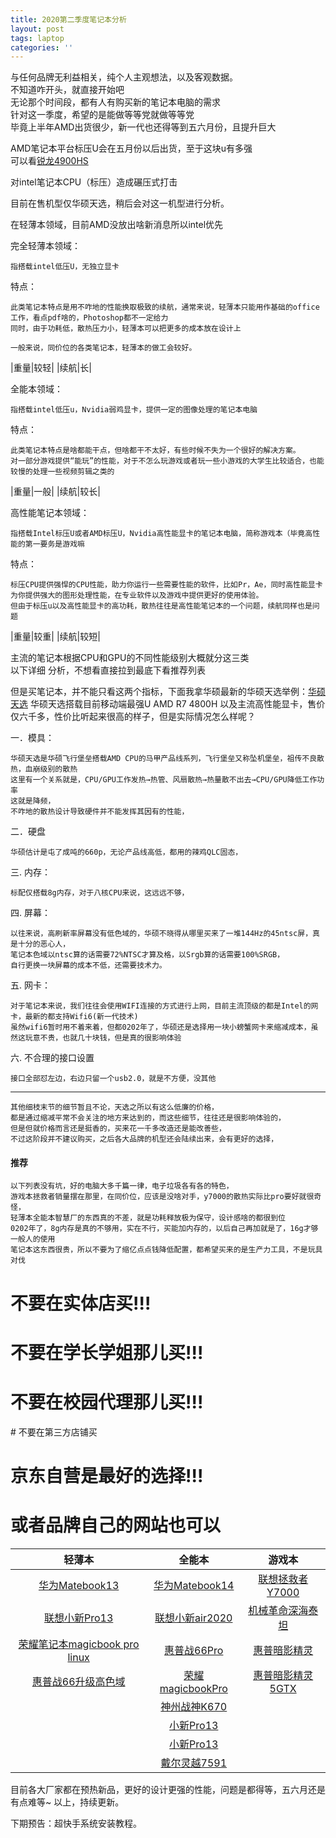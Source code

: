 ```yaml
---
title: 2020第二季度笔记本分析
layout: post
tags: laptop
categories: ''
---
```

与任何品牌无利益相关，纯个人主观想法，以及客观数据。  
不知道咋开头，就直接开始吧  
无论那个时间段，都有人有购买新的笔记本电脑的需求  
针对这一季度，希望的是能做等等党就做等等党  
毕竟上半年AMD出货很少，新一代也还得等到五六月份，且提升巨大  

AMD笔记本平台标压U会在五月份以后出货，至于这块u有多强  
可以看[锐龙4900HS](http://https://www.bilibili.com/video/BV1Jp4y1C79K)  

对intel笔记本CPU（标压）造成碾压式打击  

目前在售机型仅华硕天选，稍后会对这一机型进行分析。  

在轻薄本领域，目前AMD没放出啥新消息所以intel优先  

完全轻薄本领域：

```
指搭载intel低压U，无独立显卡 
```


特点：

```
此类笔记本特点是用不咋地的性能换取极致的续航，通常来说，轻薄本只能用作基础的office工作，看点pdf啥的，Photoshop都不一定给力 
同时，由于功耗低，散热压力小，轻薄本可以把更多的成本放在设计上

一般来说，同价位的各类笔记本，轻薄本的做工会较好。
```

|重量|较轻|
|续航|长|

全能本领域：

```
指搭载intel低压u，Nvidia弱鸡显卡，提供一定的图像处理的笔记本电脑
```


特点：

```
此类笔记本特点是啥都能干点，但啥都干不太好，有些时候不失为一个很好的解决方案。
对一部分游戏提供“能玩”的性能，对于不怎么玩游戏或者玩一些小游戏的大学生比较适合，也能较慢的处理一些视频剪辑之类的
```

|重量|一般|
|续航|较长|

高性能笔记本领域：    

```
指搭载Intel标压U或者AMD标压U，Nvidia高性能显卡的笔记本电脑，简称游戏本（毕竟高性能的第一要务是游戏嘛
```


特点：

```
标压CPU提供强悍的CPU性能，助力你运行一些需要性能的软件，比如Pr，Ae，同时高性能显卡为你提供强大的图形处理性能，在专业软件以及游戏中提供更好的使用体验。
但由于标压u以及高性能显卡的高功耗，散热往往是高性能笔记本的一个问题，续航同样也是问题
```

|重量|较重|
|续航|较短|

主流的笔记本根据CPU和GPU的不同性能级别大概就分这三类  
以下详细 分析，不想看直接拉到最底下看推荐列表

但是买笔记本，并不能只看这两个指标，下面我拿华硕最新的华硕天选举例：[华硕天选](https://u.jd.com/Wf6daY)
华硕天选搭载目前移动端最强U AMD R7 4800H 以及主流高性能显卡，售价仅六千多，性价比听起来很高的样子，但是实际情况怎么样呢？

一．模具：
```
华硕天选是华硕飞行堡垒搭载AMD CPU的马甲产品线系列，飞行堡垒又称坠机堡垒，祖传不良散热，血崩级别的散热  
这里有一个关系就是，CPU/GPU工作发热→热管、风扇散热→热量散不出去→CPU/GPU降低工作功率  
这就是降频，
不咋地的散热设计导致硬件并不能发挥其因有的性能，
```

二．硬盘

```
华硕估计是屯了成吨的660p，无论产品线高低，都用的辣鸡QLC固态，
```


三. 内存：         
```
标配仅搭载8g内存，对于八核CPU来说，这远远不够，
```
四. 屏幕：
```
以往来说，高刷新率屏幕没有低色域的，华硕不晓得从哪里买来了一堆144Hz的45ntsc屏，真是十分的恶心人，
笔记本色域以ntsc算的话需要72%NTSC才算及格，以Srgb算的话需要100%SRGB，
自行更换一块屏幕的成本不低，还需要技术力。
```
五. 网卡：
```
对于笔记本来说，我们往往会使用WIFI连接的方式进行上网，目前主流顶级的都是Intel的网卡，最新的都支持Wifi6(新一代技术)
虽然wifi6暂时用不着来着，但都0202年了，华硕还是选择用一块小螃蟹网卡来缩减成本，虽然这玩意不贵，也就几十块钱，但是真的很影响体验
```
六. 不合理的接口设置

```
接口全部怼左边，右边只留一个usb2.0，就是不方便，没其他
```

--------



```
其他细枝末节的细节暂且不论，天选之所以有这么低廉的价格，
都是通过缩减平常不会关注的地方来达到的，而这些细节，往往还是很影响体验的，
但是但就价格而言还是挺香的，买来花一千多改造还是能改善些，
不过这阶段并不建议购买，之后各大品牌的机型还会陆续出来，会有更好的选择，
```

#### 推荐

```
以下列表没有坑，好的电脑大多千篇一律，电子垃圾各有各的特色，
游戏本拯救者销量摆在那里，在同价位，应该是没啥对手，y7000的散热实际比pro要好就很奇怪，
轻薄本全能本智慧厂的东西真的不差，就是功耗释放极为保守，设计感啥的都很到位
0202年了，8g内存是真的不够用，实在不行，买能加内存的，以后自己再加就是了，16g才够一般人的使用
笔记本这东西很贵，所以不要为了缩亿点点钱降低配置，都希望买来的是生产力工具，不是玩具对伐
```

# 不要在实体店买!!!
# 不要在学长学姐那儿买!!! 
# 不要在校园代理那儿买!!!
​# 不要在第三方店铺买  
# 京东自营是最好的选择!!! 
# 或者品牌自己的网站也可以  

|                          轻薄本                          |                   全能本                    |                   游戏本                    |
| :------------------------------------------------------: | :-----------------------------------------: | :-----------------------------------------: |
|        [华为Matebook13](https://u.jd.com/4SfUOY)         |  [华为Matebook14](https://u.jd.com/AbX8qh)  | [联想拯救者Y7000](https://u.jd.com/DU2vti)  |
|         [联想小新Pro13](https://u.jd.com/TvReXm)         | [联想小新air2020](https://u.jd.com/6p6MtV)  | [机械革命深海泰坦](https://u.jd.com/jPOyA6) |
| [荣耀笔记本magicbook pro linux](https://u.jd.com/OPslWd) |   [惠普战66Pro](https://u.jd.com/SEvkIq)    |   [惠普暗影精灵](https://u.jd.com/EiWR1s)   |
|      [惠普战66升级高色域](https://u.jd.com/7rLXPQ)       | [荣耀magicbookPro](https://u.jd.com/t1lfYX) | [惠普暗影精灵5GTX](https://u.jd.com/tMlcKq) |
|                                                          |   [神州战神K670](https://u.jd.com/XtTFup)   |                                             |
|                                                          |    [小新Pro13](https://u.jd.com/d4i0zu)     |                                             |
|                                                          |    [小新Pro13](https://u.jd.com/TuJxNK)     |                                             |
|                                                          |   [戴尔灵越7591](https://u.jd.com/Amltt2)   |                                             |

   目前各大厂家都在预热新品，更好的设计更强的性能，问题是都得等，五六月还是有点难等~
   以上，持续更新。  

下期预告：超快手系统安装教程。